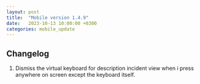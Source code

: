 ```yaml
---
layout: post
title:  "Mobile version 1.4.9"
date:   2023-10-13 10:00:00 +0300
categories: mobile_update
---
```


Changelog
---
1. Dismiss the virtual keyboard for description incident view when i press anywhere on screen except the keyboard itself.
